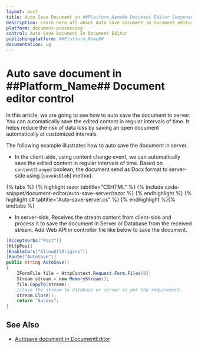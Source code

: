 ```yaml
---
layout: post
title: Auto Save Document in ##Platform_Name## Document Editor Component | Syncfusion
description: Learn here all about Auto save document in document editor in Syncfusion ##Platform_Name## Document Editor component of syncfusion and more.
platform: document-processing
control: Auto Save Document In Document Editor
publishingplatform: ##Platform_Name##
documentation: ug
---
```



# Auto save document in ##Platform_Name## Document editor control

In this article, we are going to see how to auto save the document to server. You can automatically save the edited content in regular intervals of time. It helps reduce the risk of data loss by saving an open document automatically at customized intervals.

The following example illustrates how to auto save the document in server.

* In the client-side, using content change event, we can automatically save the edited content in regular intervals of time. Based on `contentChanged` boolean, the document send as Docx format to server-side using [`saveAsBlob`] method.


{% tabs %}
{% highlight razor tabtitle="CSHTML" %}
{% include code-snippet/document-editor/auto-save-server/razor %}
{% endhighlight %}
{% highlight c# tabtitle="Auto-save-server.cs" %}
{% endhighlight %}{% endtabs %}



* In server-side, Receives the stream content from client-side and process it to save the document in Server or Database from the received stream. Add Web API in controller file like below to save the document.

```c#
[AcceptVerbs("Post")]
[HttpPost]
[EnableCors("AllowAllOrigins")]
[Route("AutoSave")]
public string AutoSave()
{
    IFormFile file = HttpContext.Request.Form.Files[0];
    Stream stream = new MemoryStream();    
    file.CopyTo(stream);
    //Save the stream to database or server as per the requirement.
    stream.Close();
    return "Sucess";
}
```

## See Also
* [Autosave document in DocumentEditor](../../document-editor/how-to/auto-save-document-in-document-editor)
